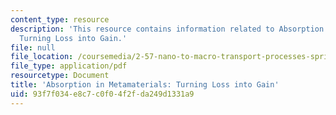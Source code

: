 ```yaml
---
content_type: resource
description: 'This resource contains information related to Absorption in Metamaterials:
  Turning Loss into Gain.'
file: null
file_location: /coursemedia/2-57-nano-to-macro-transport-processes-spring-2012/93f7f034e8c7c0f04f2fda249d1331a9_MIT2_57S12_Ab_in_Metamat.pdf
file_type: application/pdf
resourcetype: Document
title: 'Absorption in Metamaterials: Turning Loss into Gain'
uid: 93f7f034-e8c7-c0f0-4f2f-da249d1331a9
---
```

